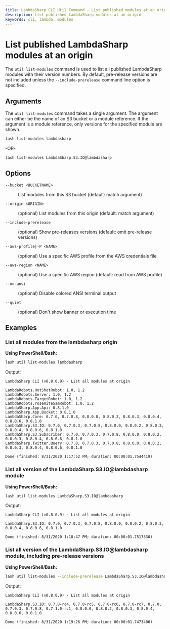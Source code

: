 ```yaml
---
title: LambdaSharp CLI Util Command - List published modules at an origin
description: List published LambdaSharp modules at an origin
keywords: cli, lambda, modules
---
```

# List published LambdaSharp modules at an origin

The `util list-modules` command is used to list all published LambdaSharp modules with their version numbers. By default, pre-release versions are not included unless the `--include-prerelease` command line option is specified.

## Arguments

The `util list-modules` command takes a single argument. The argument can either be the name of an S3 bucket or a module reference. If the argument is a module reference, only versions for the specified module are shown.

```bash
lash list-modules lambdasharp
```
-OR-
```bash
lash list-modules LambdaSharp.S3.IO@lambdasharp
```

## Options

<dl>

<dt><code>--bucket &lt;BUCKETNAME&gt;</code></dt>
<dd>

List modules from this S3 bucket (default: match argument)
</dd>

<dt><code>--origin &lt;ORIGIN&gt;</code></dt>
<dd>

(optional) List modules from this origin (default: match argument)
</dd>

<dt><code>--include-prerelease</code></dt>
<dd>

(optional) Show pre-releases versions (default: omit pre-release versions)
</dd>

<dt><code>--aws-profile|-P &lt;NAME&gt;</code></dt>
<dd>

(optional) Use a specific AWS profile from the AWS credentials file
</dd>

<dt><code>--aws-region &lt;NAME&gt;</code></dt>
<dd>

(optional) Use a specific AWS region (default: read from AWS profile)
</dd>

<dt><code>--no-ansi</code></dt>
<dd>

(optional) Disable colored ANSI terminal output
</dd>

<dt><code>--quiet</code></dt>
<dd>

(optional) Don't show banner or execution time
</dd>

</dl>

## Examples

### List all modules from the lambdasharp origin

__Using PowerShell/Bash:__
```bash
lash util list-modules lambdasharp
```

Output:
```
LambdaSharp CLI (v0.8.0.9) - List all modules at origin

LambdaRobots.HotShotRobot: 1.0, 1.2
LambdaRobots.Server: 1.0, 1.2
LambdaRobots.TargetRobot: 1.0, 1.2
LambdaRobots.YosemiteSamRobot: 1.0, 1.2
LambdaSharp.App.Api: 0.8.1.0
LambdaSharp.App.Bucket: 0.8.1.0
LambdaSharp.Core: 0.7.0, 0.7.0.8, 0.8.0.0, 0.8.0.2, 0.8.0.3, 0.8.0.4, 0.8.0.6, 0.8.1.0
LambdaSharp.S3.IO: 0.7.0, 0.7.0.3, 0.7.0.8, 0.8.0.0, 0.8.0.2, 0.8.0.3, 0.8.0.4, 0.8.0.6, 0.8.1.0
LambdaSharp.S3.Subscriber: 0.7.0, 0.7.0.3, 0.7.0.8, 0.8.0.0, 0.8.0.2, 0.8.0.3, 0.8.0.4, 0.8.0.6, 0.8.1.0
LambdaSharp.Twitter.Query: 0.7.0, 0.7.0.3, 0.7.0.8, 0.8.0.0, 0.8.0.2, 0.8.0.3, 0.8.0.4, 0.8.0.6, 0.8.1.0

Done (finished: 8/31/2020 1:17:52 PM; duration: 00:00:01.7544419)
```

### List all version of the LambdaSharp.S3.IO@lambdasharp module

__Using PowerShell/Bash:__
```bash
lash util list-modules LambdaSharp.S3.IO@lambdasharp
```

Output:
```
LambdaSharp CLI (v0.8.0.9) - List all modules at origin

LambdaSharp.S3.IO: 0.7.0, 0.7.0.3, 0.7.0.8, 0.8.0.0, 0.8.0.2, 0.8.0.3, 0.8.0.4, 0.8.0.6, 0.8.1.0

Done (finished: 8/31/2020 1:18:47 PM; duration: 00:00:01.7517330)
```

### List all version of the LambdaSharp.S3.IO@lambdasharp module, including pre-release versions

__Using PowerShell/Bash:__
```bash
lash util list-modules --include-prerelease LambdaSharp.S3.IO@lambdasharp
```

Output:
```
LambdaSharp CLI (v0.8.0.9) - List all modules at origin

LambdaSharp.S3.IO: 0.7.0-rc4, 0.7.0-rc5, 0.7.0-rc6, 0.7.0-rc7, 0.7.0, 0.7.0.3, 0.7.0.8, 0.7.1.0-rc1, 0.8.0.0, 0.8.0.2, 0.8.0.3, 0.8.0.4, 0.8.0.6, 0.8.1.0

Done (finished: 8/31/2020 1:19:26 PM; duration: 00:00:01.7473406)
```
